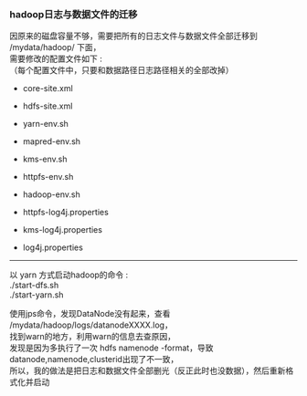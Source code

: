 ### hadoop日志与数据文件的迁移 ###


因原来的磁盘容量不够，需要把所有的日志文件与数据文件全部迁移到 /mydata/hadoop/ 下面，  
需要修改的配置文件如下 :  
（每个配置文件中，只要和数据路径日志路径相关的全部改掉）  

* core-site.xml  

* hdfs-site.xml  

* yarn-env.sh  

* mapred-env.sh  

* kms-env.sh  

* httpfs-env.sh  

* hadoop-env.sh  

* httpfs-log4j.properties  

* kms-log4j.properties  

* log4j.properties  

--------------------------------------------------

以 yarn 方式启动hadoop的命令 :  
./start-dfs.sh  
./start-yarn.sh  

使用jps命令，发现DataNode没有起来，查看 /mydata/hadoop/logs/datanodeXXXX.log，  
找到warn的地方，利用warn的信息去查原因，  
发现是因为多执行了一次 hdfs namenode -format，导致datanode,namenode,clusterid出现了不一致，  
所以，我的做法是把日志和数据文件全部删光（反正此时也没数据），然后重新格式化并启动  
